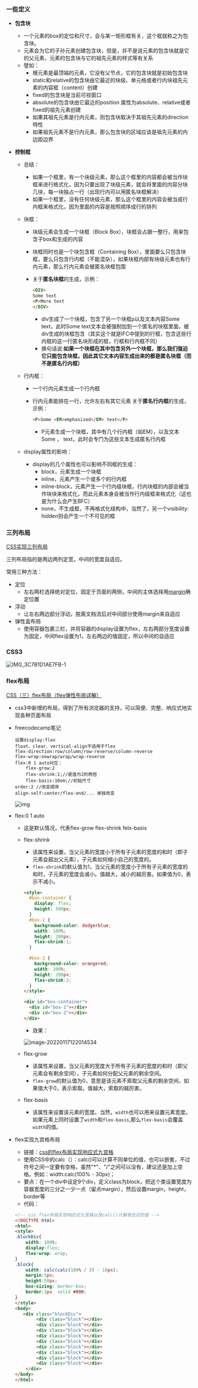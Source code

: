 ### 一些定义

- **包含块**

  - 一个元素的box的定位和尺寸，会与某一矩形框有关，这个框就称之为包含块。
  - 元素会为它的子孙元素创建包含块，但是，并不是说元素的包含块就是它的父元素，元素的包含块与它的祖先元素的样式等有关系
  - 譬如：
    -  根元素是最顶端的元素，它没有父节点，它的包含块就是初始包含块
    - static和relative的包含块由它最近的块级、单元格或者行内块祖先元素的内容框（content）创建
    - fixed的包含块是当前可视窗口
    - absolute的包含块由它最近的position 属性为absolute、relative或者fixed的祖先元素创建
    - 如果其祖先元素是行内元素，则包含块取决于其祖先元素的direction特性
    - 如果祖先元素不是行内元素，那么包含块的区域应该是祖先元素的内边距边界

- **控制框**

  - 总结：

    - 如果一个框里，有一个块级元素，那么这个框里的内容都会被当作块框来进行格式化，因为只要出现了块级元素，就会将里面的内容分块几块，每一块独占一行（出现行内可以用匿名块框解决）
    - 如果一个框里，没有任何块级元素，那么这个框里的内容会被当成行内框来格式化，因为里面的内容是按照顺序成行的排列

  - 块框：

    - 块级元素会生成一个块框（Block Box），块框会占据一整行，用来包含子box和生成的内容

    - 块框同时也是一个块包含框（Containing Box），里面要么只包含块框，要么只包含行内框（不能混杂），如果块框内部有块级元素也有行内元素，那么行内元素会被匿名块框包围

    - 关于**匿名块框**的生成，示例：

      ```html
      <DIV>
      Some text
      <P>More text
      </DIV>
      ```

      - div生成了一个块框，包含了另一个块框p以及文本内容Some text，此时Some text文本会被强制加到一个匿名的块框里面，被div生成的块框包含（其实这个就是IFC中提到的行框，包含这些行内框的这一行匿名块形成的框，行框和行内框不同）
      - 换句话说:**如果一个块框在其中包含另外一个块框，那么我们强迫它只能包含块框，因此其它文本内容生成出来的都是匿名块框（而不是匿名行内框）**

  - 行内框：

    -  一个行内元素生成一个行内框

    - 行内元素能排在一行，允许左右有其它元素
      关于**匿名行内框**的生成，示例：

      ```html
      <P>Some <EM>emphasized</EM> text</P>
      ```

      - P元素生成一个块框，其中有几个行内框（如EM），以及文本Some ， text，此时会专门为这些文本生成匿名行内框

  - display属性的影响：

    - display的几个属性也可以影响不同框的生成：
      - block，元素生成一个块框
      - inline，元素产生一个或多个的行内框
      -  inline-block，元素产生一个行内级块框，行内块框的内部会被当作块块来格式化，而此元素本身会被当作行内级框来格式化（这也是为什么会产生BFC）
      -  none，不生成框，不再格式化结构中，当然了，另一个visibility: hidden则会产生一个不可见的框



### 三列布局

[CSS实现三列布局](https://blog.csdn.net/diaoweisang7683/article/details/101968366?ops_request_misc=%257B%2522request%255Fid%2522%253A%2522164212583316780269895365%2522%252C%2522scm%2522%253A%252220140713.130102334..%2522%257D&request_id=164212583316780269895365&biz_id=0&utm_medium=distribute.pc_search_result.none-task-blog-2~all~sobaiduend~default-2-101968366.pc_search_result_control_group&utm_term=css%E4%B8%89%E5%88%97%E5%B8%83%E5%B1%80&spm=1018.2226.3001.4187)

三列布局指的是两边两列定宽，中间的宽度自适应。

常用三种方法：

- 定位
  - 左右两栏选择绝对定位，固定于页面的两侧，中间的主体选择用[margin](https://so.csdn.net/so/search?q=margin&spm=1001.2101.3001.7020)确定位置
- 浮动
  - 让左右两边部分浮动，脱离文档流后对中间部分使用margin来自适应
- 弹性盒布局
  - 使用容器包裹三栏，并将容器的display设置为flex，左右两部分宽度设置为固定，中间flex设置为1，左右两边的值固定，所以中间的自适应

### CSS3

![IMG_3C7B1D1AE7FB-1](/Users/wangke/Desktop/收集/图片/IMG_3C7B1D1AE7FB-1.jpeg)

### flex布局

[CSS（三）flex布局（flex弹性布局详解）](https://blog.csdn.net/u014744118/article/details/99199806?ops_request_misc=%257B%2522request%255Fid%2522%253A%2522164239174216780271966002%2522%252C%2522scm%2522%253A%252220140713.130102334.pc%255Fall.%2522%257D&request_id=164239174216780271966002&biz_id=0&utm_medium=distribute.pc_search_result.none-task-blog-2~all~first_rank_ecpm_v1~rank_v31_ecpm-1-99199806.pc_search_result_cache&utm_term=css+flex%E5%B8%83%E5%B1%80&spm=1018.2226.3001.4187)

- css3中新增的布局，得到了所有浏览器的支持，可以简便、完整、响应式地实现各种页面布局

- freecodecamp笔记

  ```
  设置display:flex
  float、clear、vertical-align不适用于flex
  flex-direction:row/column/row-reverse/column-reverse
  flex-wrap:nowrap/wrap/wrap-reverse
  flex:0 1 auto对应：
      flex-grow:2
      flex-shrink:1;//是值为2的两倍
      flex-basis:10em;//初始尺寸
  order:2 //改变顺序
  align-self:center/flex-end/... 单独改变
  ```

  ![img](C:\Users\Administrator\Desktop\来自mac\收集\收集\图片\0E95C42258FABCE19B4B8B5977BCB3BE.png)

- flex:0 1 auto

  - 这是默认情况，代表flex-grow flex-shrink felx-basis

  - flex-shrink

    - 该属性来设置，当父元素的宽度小于所有子元素的宽度的和时（即子元素会超出父元素），子元素如何缩小自己的宽度的。
    - `flex-shrink`的默认值为1，当父元素的宽度小于所有子元素的宽度的和时，子元素的宽度会减小。值越大，减小的越厉害。如果值为0，表示不减小。

    ```html
    <style>
      #box-container {
        display: flex;
        height: 500px;
      }
      #box-1 {
        background-color: dodgerblue;
        width: 100%;
        height: 200px;
        flex-shrink:1;
      }
    
      #box-2 {
        background-color: orangered;
        width: 100%;
        height: 200px;
        flex-shrink:2;
      }
    </style>
    
    <div id="box-container">
      <div id="box-1"></div>
      <div id="box-2"></div>
    </div>
    ```

    - 效果：

    ![image-20220117122014534](C:\Users\Administrator\Desktop\来自mac\收集\收集\图片\image-20220117122014534.png)

  - flex-grow
    - 该属性来设置，当父元素的宽度大于所有子元素的宽度的和时（即父元素会有剩余空间），子元素如何分配父元素的剩余空间。
    - `flex-grow`的默认值为0，意思是该元素不索取父元素的剩余空间，如果值大于0，表示索取。值越大，索取的越厉害。
  - flex-basis
    - 该属性来设置该元素的宽度。当然，`width`也可以用来设置元素宽度。如果元素上同时设置了`width`和`flex-basis`,那么`flex-basis`会覆盖`width`的值。

- flex实现九宫格布局

  - 链接：[css的flex布局实现响应式九宫格](https://blog.csdn.net/wakaka_cy/article/details/82782371?ops_request_misc=%257B%2522request%255Fid%2522%253A%2522164239343416780357278654%2522%252C%2522scm%2522%253A%252220140713.130102334.pc%255Fall.%2522%257D&request_id=164239343416780357278654&biz_id=0&utm_medium=distribute.pc_search_result.none-task-blog-2~all~first_rank_ecpm_v1~rank_v31_ecpm-1-82782371.pc_search_result_cache&utm_term=css+flex%E4%B9%9D%E5%AE%AB%E6%A0%BC&spm=1018.2226.3001.4187)
  - 使用CSS中的calc（）：calc()可以计算不同单位的值，也可以嵌套，不过符号之间一定要有空格，虽然"*"、"/"之间可以没有，建议还是加上空格。例如：width:calc(100% - 30px)；
  - 要点：在一个div中设定9个div，定义class为block，把这个类设置宽度为容器宽度的三分之一少一点（留点margin），然后设置margin，height，border等
  - 代码：

  ```html
  <!-- css flex布局实现响应式九宫格以及calc()计算表达式的值 -->
  <!DOCTYPE html>
  <html>
  <style>
  .blockDiv{
      width: 100%;
      display:flex;
      flex-wrap: wrap;
  }
  .block{
      width: calc(calc(100% / 3) - 10px);
      margin:5px;
      height:50px;
      box-sizing: border-box;
      border:1px  solid #000;
  }
  </style>
  <body>
     <div class="blockDiv">
          <div class="block"></div>
          <div class="block"></div>
          <div class="block"></div>
          <div class="block"></div>
          <div class="block"></div>
          <div class="block"></div>
          <div class="block"></div>
          <div class="block"></div>
          <div class="block"></div>
      </div>
  </body>
  </html>
  ```